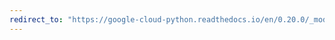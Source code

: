 ```yaml
---
redirect_to: "https://google-cloud-python.readthedocs.io/en/0.20.0/_modules/google/cloud/translate/connection.html"
---
```

